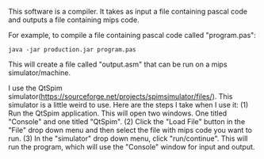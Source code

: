 
This software is a compiler. It takes as input
a file containing pascal code and outputs a file
containing mips code.

For example, to compile a file containing
pascal code called "program.pas":

	java -jar production.jar program.pas

This will create a file called "output.asm"
that can be run on a mips simulator/machine.

I use the QtSpim simulator(https://sourceforge.net/projects/spimsimulator/files/).
This simulator is a little weird to use. Here are the steps I take when I use it:
(1) Run the QtSpim application. This will open two windows. One titled "Console" and
one titled "QtSpim".
(2) Click the "Load File" button in the "File" drop down menu and then select the
file with mips code you want to run.
(3) In the "simulator" drop down menu, click "run/continue". This will run the program,
which will use the "Console" window for input and output.
